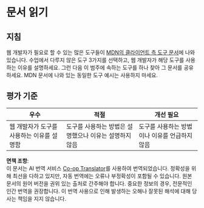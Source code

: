 <!--
CO_OP_TRANSLATOR_METADATA:
{
  "original_hash": "1ce4deaec80130d3a0a3c906568459fc",
  "translation_date": "2025-08-23T23:31:36+00:00",
  "source_file": "1-getting-started-lessons/1-intro-to-programming-languages/assignment.md",
  "language_code": "ko"
}
-->
# 문서 읽기

## 지침

웹 개발자가 필요로 할 수 있는 많은 도구들이 [MDN의 클라이언트 측 도구 문서](https://developer.mozilla.org/docs/Learn/Tools_and_testing/Understanding_client-side_tools/Overview)에 나와 있습니다. 수업에서 다루지 않은 도구 3가지를 선택하고, 웹 개발자가 해당 도구를 사용하는 이유를 설명하세요. 그런 다음 이 범주에 속하는 도구를 하나 찾아 그 문서를 공유하세요. MDN 문서에 나와 있는 동일한 도구 예시는 사용하지 마세요.

## 평가 기준

우수 | 적절 | 개선 필요
--- | --- | -- |
| 웹 개발자가 도구를 사용하는 이유를 설명함 | 도구를 사용하는 방법은 설명했으나 이유는 설명하지 않음 | 도구를 사용하는 방법이나 이유를 언급하지 않음 |

**면책 조항**:  
이 문서는 AI 번역 서비스 [Co-op Translator](https://github.com/Azure/co-op-translator)를 사용하여 번역되었습니다. 정확성을 위해 최선을 다하고 있지만, 자동 번역에는 오류나 부정확성이 포함될 수 있습니다. 원본 문서의 원어 버전을 권위 있는 출처로 간주해야 합니다. 중요한 정보의 경우, 전문적인 인간 번역을 권장합니다. 이 번역 사용으로 인해 발생하는 오해나 잘못된 해석에 대해 당사는 책임을 지지 않습니다.